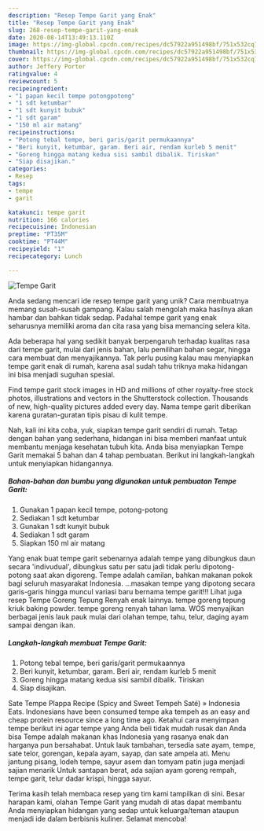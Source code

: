 ```yaml
---
description: "Resep Tempe Garit yang Enak"
title: "Resep Tempe Garit yang Enak"
slug: 268-resep-tempe-garit-yang-enak
date: 2020-08-14T13:49:13.110Z
image: https://img-global.cpcdn.com/recipes/dc57922a951498bf/751x532cq70/tempe-garit-foto-resep-utama.jpg
thumbnail: https://img-global.cpcdn.com/recipes/dc57922a951498bf/751x532cq70/tempe-garit-foto-resep-utama.jpg
cover: https://img-global.cpcdn.com/recipes/dc57922a951498bf/751x532cq70/tempe-garit-foto-resep-utama.jpg
author: Jeffery Porter
ratingvalue: 4
reviewcount: 5
recipeingredient:
- "1 papan kecil tempe potongpotong"
- "1 sdt ketumbar"
- "1 sdt kunyit bubuk"
- "1 sdt garam"
- "150 ml air matang"
recipeinstructions:
- "Potong tebal tempe, beri garis/garit permukaannya"
- "Beri kunyit, ketumbar, garam. Beri air, rendam kurleb 5 menit"
- "Goreng hingga matang kedua sisi sambil dibalik. Tiriskan"
- "Siap disajikan."
categories:
- Resep
tags:
- tempe
- garit

katakunci: tempe garit 
nutrition: 166 calories
recipecuisine: Indonesian
preptime: "PT35M"
cooktime: "PT44M"
recipeyield: "1"
recipecategory: Lunch

---
```



![Tempe Garit](https://img-global.cpcdn.com/recipes/dc57922a951498bf/751x532cq70/tempe-garit-foto-resep-utama.jpg)

Anda sedang mencari ide resep tempe garit yang unik? Cara membuatnya memang susah-susah gampang. Kalau salah mengolah maka hasilnya akan hambar dan bahkan tidak sedap. Padahal tempe garit yang enak seharusnya memiliki aroma dan cita rasa yang bisa memancing selera kita.

Ada beberapa hal yang sedikit banyak berpengaruh terhadap kualitas rasa dari tempe garit, mulai dari jenis bahan, lalu pemilihan bahan segar, hingga cara membuat dan menyajikannya. Tak perlu pusing kalau mau menyiapkan tempe garit enak di rumah, karena asal sudah tahu triknya maka hidangan ini bisa menjadi suguhan spesial.

Find tempe garit stock images in HD and millions of other royalty-free stock photos, illustrations and vectors in the Shutterstock collection. Thousands of new, high-quality pictures added every day. Nama tempe garit diberikan karena guratan-guratan tipis pisau di kulit tempe.


Nah, kali ini kita coba, yuk, siapkan tempe garit sendiri di rumah. Tetap dengan bahan yang sederhana, hidangan ini bisa memberi manfaat untuk membantu menjaga kesehatan tubuh kita. Anda bisa menyiapkan Tempe Garit memakai 5 bahan dan 4 tahap pembuatan. Berikut ini langkah-langkah untuk menyiapkan hidangannya.

<!--inarticleads1-->

##### Bahan-bahan dan bumbu yang digunakan untuk pembuatan Tempe Garit:

1. Gunakan 1 papan kecil tempe, potong-potong
1. Sediakan 1 sdt ketumbar
1. Gunakan 1 sdt kunyit bubuk
1. Sediakan 1 sdt garam
1. Siapkan 150 ml air matang


Yang enak buat tempe garit sebenarnya adalah tempe yang dibungkus daun secara &#39;indivudual&#39;, dibungkus satu per satu jadi tidak perlu dipotong-potong saat akan digoreng. Tempe adalah camilan, bahkan makanan pokok bagi seluruh masyarakat Indonesia. …masakan tempe yang dipotong secara garis-garis hingga muncul variasi baru bernama tempe garit!!! Lihat juga resep Tempe Goreng Tepung Renyah enak lainnya. tempe goreng tepung kriuk baking powder. tempe goreng renyah tahan lama. WOS menyajikan berbagai jenis lauk pauk mulai dari olahan tempe, tahu, telur, daging ayam sampai dengan ikan. 

<!--inarticleads2-->

##### Langkah-langkah membuat Tempe Garit:

1. Potong tebal tempe, beri garis/garit permukaannya
1. Beri kunyit, ketumbar, garam. Beri air, rendam kurleb 5 menit
1. Goreng hingga matang kedua sisi sambil dibalik. Tiriskan
1. Siap disajikan.


Sate Tempe Plappa Recipe (Spicy and Sweet Tempeh Saté) » Indonesia Eats. Indonesians have been consumed tempe aka tempeh as an easy and cheap protein resource since a long time ago. Ketahui cara menyimpan tempe berikut ini agar tempe yang Anda beli tidak mudah rusak dan Anda bisa Tempe adalah makanan khas Indonesia yang rasanya enak dan harganya pun bersahabat. Untuk lauk tambahan, tersedia sate ayam, tempe, sate telor, gorengan, kepala ayam, sayap, dan sate ampela ati. Menu jantung pisang, lodeh tempe, sayur asem dan tomyam patin juga menjadi sajian menarik Untuk santapan berat, ada sajian ayam goreng rempah, tempe garit, telur dadar krispi, hingga sayur. 

Terima kasih telah membaca resep yang tim kami tampilkan di sini. Besar harapan kami, olahan Tempe Garit yang mudah di atas dapat membantu Anda menyiapkan hidangan yang sedap untuk keluarga/teman ataupun menjadi ide dalam berbisnis kuliner. Selamat mencoba!
